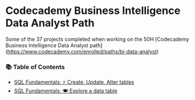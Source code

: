 # Codecademy Business Intelligence Data Analyst Path
Some of the 37 projects completed when working on the 50H [Codecademy Business Intelligence Data Analyst path] (https://www.codecademy.com/enrolled/paths/bi-data-analyst)

### 📚 Table of Contents
- [SQL Fundamentals: ⚡ Create, Update, Alter tables](https://github.com/elizabeth-gj/codecademy-bi-data-analyst-path/blob/main/sql-fundamentals-create-table.md)
- [SQL Fundamentals: 🍽 Explore a data table](https://github.com/elizabeth-gj/codecademy-bi-data-analyst-path/blob/main/sql-fundamentals-explore-table.md)

